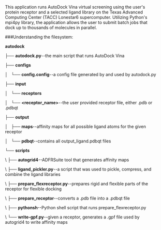 This application runs AutoDock Vina virtual screening using the user's protein receptor and a selected ligand library on the Texas Advanced Computing Center (TACC) Lonestar6 supercomputer. Utilizing Python's mpi4py library, the application allows the user to submit batch jobs that dock up to thousands of molecules in parallel.

###Understanding the filesystem:

__autodock__

├── __autodock.py__--the main script that runs AutoDock Vina

├── __configs__

│   └── __config.config__--a config file generated by and used by autodock.py

├── __input__

│   └── __receptors__

│       └── __\<receptor\_name\>__--the user provided receptor file, either .pdb or .pdbqt

├── __output__

│   ├── __maps__--affinity maps for all possible ligand atoms for the given receptor

│   └── __pdbqt__--contains all output\_ligand.pdbqt files

└── __scripts__

\   ├── __autogrid4__--ADFRSuite tool that generates affinity maps

\   ├── __ligand_pickler.py__--a script that was used to pickle, compress, and combine the ligand libraries

\   ├── __prepare_flexreceptor.py__--prepares rigid and flexible parts of the receptor for flexible docking

\   ├── __prepare_receptor__--converts a .pdb file into a .pdbqt file

\   ├── __pythonsh__--Python shell script that runs prepare\_flexreceptor.py

\   └── __write-gpf.py__--given a receptor, generates a .gpf file used by autogrid4 to write affinity maps


